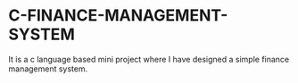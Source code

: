 # C-FINANCE-MANAGEMENT-SYSTEM
It is a c language based mini project where I have designed a simple finance management system. 
